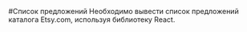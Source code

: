 #Список предложений
 Необходимо вывести список предложений каталога Etsy.com, используя библиотеку React.
